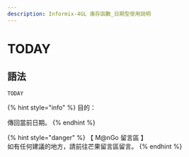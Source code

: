 ```yaml
---
description: Informix-4GL 庫存函數_日期型使用說明
---
```


# TODAY

## 語法

```
TODAY
```

{% hint style="info" %}
目的：

傳回當前日期。
{% endhint %}

{% hint style="danger" %}
【 M@nGo 留言區 】\
如有任何建議的地方，請前往芒果留言區留言。
{% endhint %}

